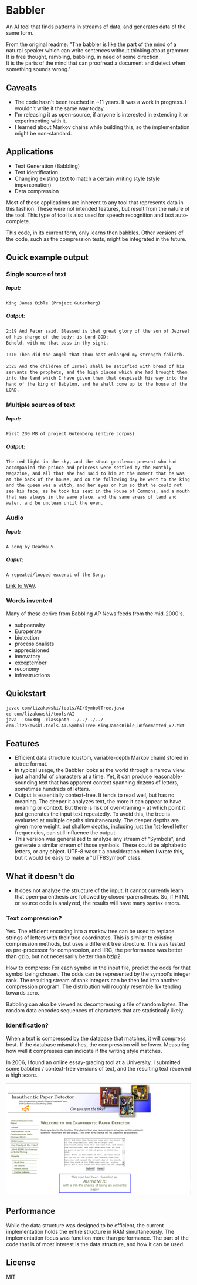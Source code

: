# Babbler
An AI tool that finds patterns in streams of data, and generates data of the same form.

From the original readme:
"The babbler is like the part of the mind of a natural speaker which can write sentences without 
thinking about grammer.  It is free thought, rambling, babbling, in need of some direction.  
It is the parts of the mind that can proofread a document and detect when something sounds wrong."

## Caveats
* The code hasn't been touched in ~11 years.  It was a work in progress.  I wouldn't write it the same way today.
* I'm releasing it as open-source, if anyone is interested in extending it or experimenting with it.  
* I learned about Markov chains while building this, so the implementation might be non-standard.

## Applications
* Text Generation (Babbling)
* Text identification
* Changing existing text to match a certain writing style (style impersonation)
* Data compression

Most of these applications are inherent to any tool that represents data in this fashion.  These were not intended features, but result from the nature of the tool. This type of tool is also used for speech recognition and text auto-complete.  

This code, in its current form, only learns then babbles.  Other versions of the code, such as the compression tests, might be integrated in the future.

## Quick example output

### Single source of text
##### Input:  
	King James Bible (Project Gutenberg)
##### Output:  
```
2:19 And Peter said, Blessed is that great glory of the son of Jezreel of his charge of the body; is Lord GOD;
Behold, with me that pass in thy sight.

1:10 Then did the angel that thou hast enlarged my strength faileth.

2:25 And the children of Israel shall be satisfied with bread of his servants the prophets, and the high places which she had brought them into the land which I have given them that despiseth his way into the hand of the king of Babylon, and he shall come up to the house of the LORD.
```

### Multiple sources of text
##### Input:  
	First 200 MB of project Gutenberg (entire corpus)
##### Output:  
```
The red light in the sky, and the stout gentleman present who had accompanied the prince and princess were settled by the Monthly Magazine, and all that she had said to him at the moment that he was at the back of the house, and on the following day he went to the king and the queen was a witch, and her eyes on him so that he could not see his face, as he took his seat in the House of Commons, and a mouth that was always in the same place, and the same areas of land and water, and be unclean until the even.
```

### Audio
##### Input: 
	A song by Deadmau5.
##### Ouput: 
	A repeated/looped excerpt of the Song.
<a href="com/lizakowski/tools/AI/output/Remote_Deadmau5.8khz.8bitsigned.withwhitenoise.x18.raw.wav">Link to WAV</a>.

### Words invented
Many of these derive from Babbling AP News feeds from the mid-2000's. 
* subpoenalty
* Europerate
* biotection
* processionalists
* apprecisioned
* innovatory
* exceptember
* reconomy
* infrastructions

## Quickstart
```
javac com/lizakowski/tools/AI/SymbolTree.java
cd com/lizakowski/tools/AI 
java  -Xmx30g -classpath ../../../../ com.lizakowski.tools.AI.SymbolTree KingJamesBible_unformatted_x2.txt
```

## Features
* Efficient data structure (custom, variable-depth Markov chain) stored in a tree format.  
* In typical usage, the Babbler looks at the world through a narrow view: just a handful of characters at a time.  Yet, it can produce reasonable-sounding text that has apparent context spanning dozens of letters, sometimes hundreds of letters.
* Output is essentially context-free.  It tends to read well, but has no meaning.  The deeper it analyzes text, the more it can appear to have meaning or context.  But there is risk of over-training - at which point it just generates the input text repeatedly.  To avoid this, the tree is evaluated at multiple depths simultaneously.  The deeper depths are given more weight, but shallow depths, including just the 1st-level letter frequencies, can still influence the output.  
* This version was generalized to analyze any stream of "Symbols", and generate a similar stream of those symbols.  These could be alphabetic letters, or any object.  UTF-8 wasn't a consideration when I wrote this, but it would be easy to make a "UTF8Symbol" class.


## What it doesn't do
* It does not analyze the structure of the input.  It cannot currently learn that open-parenthesis are followed by closed-parensthesis. So, if HTML or source code is analyzed, the results will have many syntax errors.

### Text compression?
Yes. The efficient encoding into a markov tree can be used to replace strings of letters with their tree coordinates.  This is similar to existing compression methods, but uses a different tree structure. This was tested as pre-processor for compression, and IIRC, the performance was better than gzip, but not necessarily better than bzip2.

How to compress:
For each symbol in the input file, predict the odds for that symbol being chosen.  The odds can be represented by the symbol's integer rank.  The resulting stream of rank integers can be then fed into another compression program.  The distribution will roughly resemble 1/x tending towards zero.  

Babbling can also be viewed as decompressing a file of random bytes.  The random data encodes sequences of characters that are statistically likely.  

### Identification?

When a text is compressed by the database that matches, it will compress best.  If the database mismatches, the compression will be lower.  Measuring how well it compresses can indicate if the writing style matches.

In 2006, I found an online essay-grading tool at a University.  I submitted some babbled / context-free versions of text, and the resulting text received a high score.  

<img src="ScreenshotOfUIndiana98PercentAuthentic_4_25_06.png">

## Performance
While the data structure was designed to be efficient, the current implementation holds the entire structure in RAM simultaneously.  The implementation focus was function more than performance.  The part of the code that is of most interest is the data structure, and how it can be used.

## License
MIT